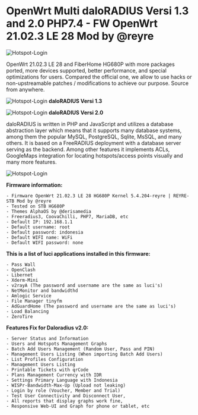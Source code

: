# OpenWrt Multi daloRADIUS Versi 1.3 and 2.0 PHP7.4 - FW OpenWrt 21.02.3 LE 28 Mod by @reyre
![Hotspot-Login](https://github.com/masbroo69/OpenWrt-Multi-Daloradius/assets/28827754/0824e810-aa29-429d-bd2f-fbb051030f2b)

OpenWrt 21.02.3 LE 28 and FiberHome HG680P with more packages ported, more devices supported, better performance, and special optimizations for users. Compared the official one, we allow to use hacks or non-upstreamable patches / modifications to achieve our purpose. Source from anywhere.

![Hotspot-Login](https://github.com/masbroo69/OpenWrt-Multi-Daloradius/assets/28827754/fdbb3afb-99da-4234-88b1-36718348d353)
**daloRADIUS Versi 1.3**

![Hotspot-Login](https://github.com/masbroo69/OpenWrt-Multi-Daloradius/assets/28827754/bcb93b78-d9c5-43e1-92dc-5e958481203b)
**daloRADIUS Versi 2.0**

daloRADIUS is written in PHP and JavaScript and utilizes a database abstraction layer which means that it supports many database systems, among them the popular MySQL, PostgreSQL, Sqlite, MsSQL, and many others. It is based on a FreeRADIUS deployment with a database server serving as the backend. Among other features it implements ACLs, GoogleMaps integration for locating hotspots/access points visually and many more features.

![Hotspot-Login](https://github.com/masbroo69/OpenWrt-Multi-Daloradius/assets/28827754/991e65d8-fdeb-49e5-af94-9f37d3308a09)

**Firmware information:**
    
    - Firmware OpenWrt 21.02.3 LE 28 HG680P Kernel 5.4.204-reyre | REYRE-STB Mod by @reyre
    - Tested on STB HG680P
    - Themes AlphaOS by @derisamedia
    - Freeradius3, CoovaChilli, PHP7, MariaDB, etc
    - Default IP: 192.168.1.1
    - Default username: root
    - Default password: indonesia
    - Default WIFI name: WiFi
    - Default WIFI password: none

**This is a list of luci applications installed in this firmware:**

    - Pass Wall 
    - OpenClash
    - Libernet
    - Xderm-Mini
    - v2rayA (The password and username are the same as luci's)
    - NetMonitor and bandwidthd
    - Amlogic Service
    - File Manager tinyfm
    - AdGuardHome (The password and username are the same as luci's)
    - Load Balancing
    - ZeroTire

**Features Fix for Daloradius v2.0:**  

    - Server Status and Information
    - Users and Hotspots Management Graphs
    - Batch Add Users Management (Random User, Pass and PIN)
    - Management Users Listing (When importing Batch Add Users)
    - List Profiles Configuration
    - Management Users Listing
    - Printable Tickets with qrCode
    - Plans Management Currency with IDR
    - Settings Primary Language with Indonesia
    - WISPr-Bandwidth-Max-Up (Upload not leaking)
    - Login by role (Voucher, Member and Trial)
    - Test User Connectivity and Disconnect User,
    - All reports that display graphs work fine, 
    - Responsive Web-UI and Graph for phone or tablet, etc
